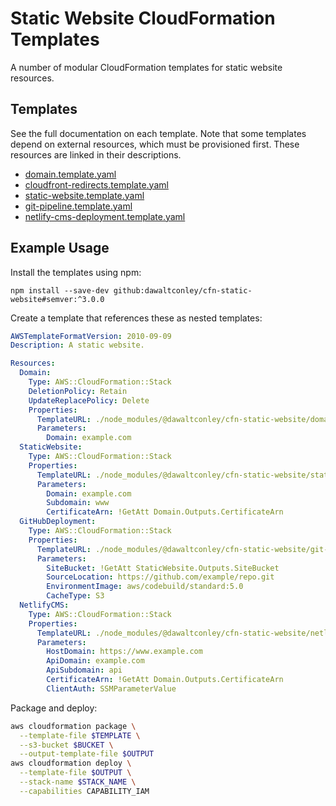 # Static Website CloudFormation Templates

A number of modular CloudFormation templates for static website resources.

## Templates

See the full documentation on each template. Note that some templates depend on 
external resources, which must be provisioned first. These resources are linked 
in their descriptions.

- [domain.template.yaml](docs/domain.md)
- [cloudfront-redirects.template.yaml](docs/cloudfront-redirects.md)
- [static-website.template.yaml](docs/static-website.md)
- [git-pipeline.template.yaml](docs/git-pipeline.md)
- [netlify-cms-deployment.template.yaml](docs/netlify-cms-deployment.md)

## Example Usage

Install the templates using npm:

```
npm install --save-dev github:dawaltconley/cfn-static-website#semver:^3.0.0
```

Create a template that references these as nested templates:

```yaml
AWSTemplateFormatVersion: 2010-09-09
Description: A static website.

Resources:
  Domain:
    Type: AWS::CloudFormation::Stack
    DeletionPolicy: Retain
    UpdateReplacePolicy: Delete
    Properties:
      TemplateURL: ./node_modules/@dawaltconley/cfn-static-website/domain.template.yaml
      Parameters:
        Domain: example.com
  StaticWebsite:
    Type: AWS::CloudFormation::Stack
    Properties:
      TemplateURL: ./node_modules/@dawaltconley/cfn-static-website/static-website.template.yaml
      Parameters:
        Domain: example.com
        Subdomain: www
        CertificateArn: !GetAtt Domain.Outputs.CertificateArn
  GitHubDeployment:
    Type: AWS::CloudFormation::Stack
    Properties:
      TemplateURL: ./node_modules/@dawaltconley/cfn-static-website/git-pipeline.template.yaml
      Parameters:
        SiteBucket: !GetAtt StaticWebsite.Outputs.SiteBucket
        SourceLocation: https://github.com/example/repo.git
        EnvironmentImage: aws/codebuild/standard:5.0
        CacheType: S3
  NetlifyCMS:
    Type: AWS::CloudFormation::Stack
    Properties:
      TemplateURL: ./node_modules/@dawaltconley/cfn-static-website/netlify-cms-deployment.template.yaml
      Parameters:
        HostDomain: https://www.example.com
        ApiDomain: example.com
        ApiSubdomain: api
        CertificateArn: !GetAtt Domain.Outputs.CertificateArn
        ClientAuth: SSMParameterValue
```

Package and deploy:

```bash
aws cloudformation package \
  --template-file $TEMPLATE \
  --s3-bucket $BUCKET \
  --output-template-file $OUTPUT
aws cloudformation deploy \
  --template-file $OUTPUT \
  --stack-name $STACK_NAME \
  --capabilities CAPABILITY_IAM
```
